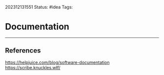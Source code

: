 202312131551
Status: #idea
Tags: 

# Documentation


---
## References
https://helpjuice.com/blog/software-documentation
https://scribe.knuckles.wtf/